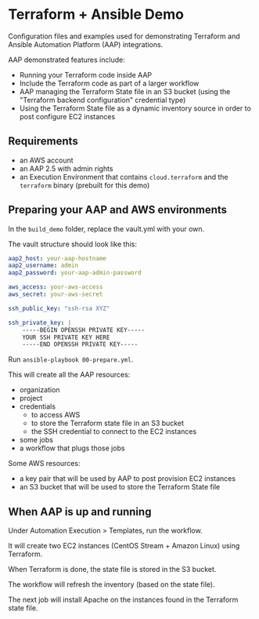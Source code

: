 # Terraform + Ansible Demo

Configuration files and examples used for demonstrating Terraform and Ansible Automation Platform (AAP) integrations. 

AAP demonstrated features include:

- Running your Terraform code inside AAP
- Include the Terraform code as part of a larger workflow 
- AAP managing the Terraform State file in an S3 bucket (using the "Terraform backend configuration" credential type)
- Using the Terraform State file as a dynamic inventory source in order to post configure EC2 instances

## Requirements

- an AWS account
- an AAP 2.5 with admin rights
- an Execution Environment that contains `cloud.terraform` and the `terraform` binary (prebuilt for this demo)

## Preparing your AAP and AWS environments

In the `build_demo` folder, replace the vault.yml with your own.

The vault structure should look like this:

```yaml
aap2_host: your-aap-hostname
aap2_username: admin
aap2_password: your-aap-admin-password

aws_access: your-aws-access
aws_secret: your-aws-secret

ssh_public_key: "ssh-rsa XYZ"

ssh_private_key: |
    -----BEGIN OPENSSH PRIVATE KEY-----
    YOUR SSH PRIVATE KEY HERE
    -----END OPENSSH PRIVATE KEY-----
```

Run `ansible-playbook 00-prepare.yml`.

This will create all the AAP resources:

- organization
- project
- credentials
  - to access AWS
  - to store the Terraform state file in an S3 bucket
  - the SSH credential to connect to the EC2 instances 
- some jobs
- a workflow that plugs those jobs

Some AWS resources: 

- a key pair that will be used by AAP to post provision EC2 instances
- an S3 bucket that will be used to store the Terraform State file

## When AAP is up and running

Under Automation Execution > Templates, run the workflow.

It will create two EC2 instances (CentOS Stream + Amazon Linux) using Terraform.

When Terraform is done, the state file is stored in the S3 bucket.

The workflow will refresh the inventory (based on the state file).

The next job will install Apache on the instances found in the Terraform state file.

 

